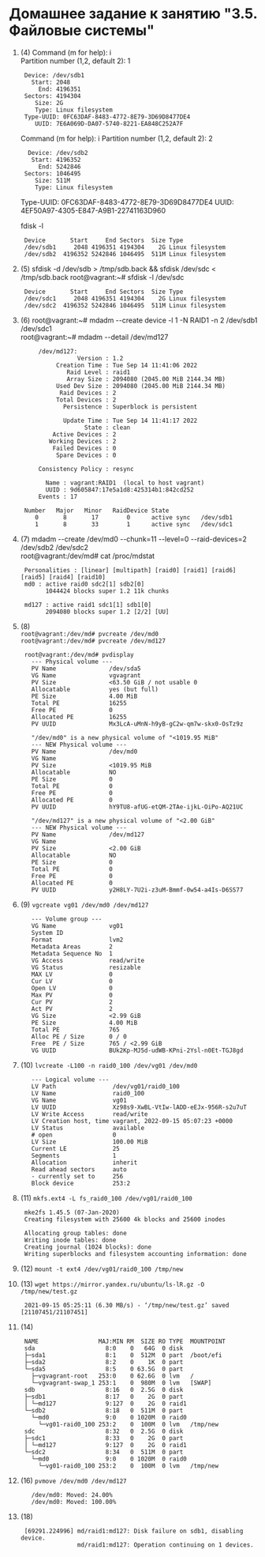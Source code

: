 # Домашнее задание к занятию "3.5. Файловые системы"
1. (4)   Command (m for help): i  
Partition number (1,2, default 2): 1

        Device: /dev/sdb1
          Start: 2048
            End: 4196351
        Sectors: 4194304
           Size: 2G
           Type: Linux filesystem
        Type-UUID: 0FC63DAF-8483-4772-8E79-3D69D8477DE4
           UUID: 7E6A069D-DA07-5740-8221-EA848C252A7F

    Command (m for help): i
    Partition number (1,2, default 2): 2

         Device: /dev/sdb2
          Start: 4196352
            End: 5242846
        Sectors: 1046495
           Size: 511M
           Type: Linux filesystem
      Type-UUID: 0FC63DAF-8483-4772-8E79-3D69D8477DE4
           UUID: 4EF50A97-4305-E847-A9B1-22741163D960
           
    fdisk -l

        Device       Start     End Sectors  Size Type
        /dev/sdb1     2048 4196351 4194304    2G Linux filesystem
        /dev/sdb2  4196352 5242846 1046495  511M Linux filesystem

1. (5) sfdisk -d /dev/sdb > /tmp/sdb.back && sfdisk /dev/sdc < /tmp/sdb.back
root@vagrant:~# sfdisk -l /dev/sdc

        Device       Start     End Sectors  Size Type
        /dev/sdc1     2048 4196351 4194304    2G Linux filesystem
        /dev/sdc2  4196352 5242846 1046495  511M Linux filesystem
1. (6) root@vagrant:~# mdadm --create device -l 1 -N RAID1 -n 2 /dev/sdb1 /dev/sdc1  
root@vagrant:~# mdadm --detail /dev/md127

            /dev/md127:
                       Version : 1.2
                 Creation Time : Tue Sep 14 11:41:06 2022
                    Raid Level : raid1
                    Array Size : 2094080 (2045.00 MiB 2144.34 MB)
                 Used Dev Size : 2094080 (2045.00 MiB 2144.34 MB)
                  Raid Devices : 2
                 Total Devices : 2
                   Persistence : Superblock is persistent
            
                   Update Time : Tue Sep 14 11:41:17 2022
                         State : clean
                Active Devices : 2
               Working Devices : 2
                Failed Devices : 0
                 Spare Devices : 0
            
            Consistency Policy : resync

              Name : vagrant:RAID1  (local to host vagrant)
              UUID : 9d605847:17e5a1d8:425314b1:842cd252
            Events : 17

        Number   Major   Minor   RaidDevice State
           0       8       17        0      active sync   /dev/sdb1
           1       8       33        1      active sync   /dev/sdc1
1. (7) mdadm --create /dev/md0 --chunk=11 --level=0 --raid-devices=2  /dev/sdb2 /dev/sdc2  
   root@vagrant:/dev/md# cat /proc/mdstat
    
        Personalities : [linear] [multipath] [raid0] [raid1] [raid6] [raid5] [raid4] [raid10]
        md0 : active raid0 sdc2[1] sdb2[0]
              1044424 blocks super 1.2 11k chunks
        
        md127 : active raid1 sdc1[1] sdb1[0]
              2094080 blocks super 1.2 [2/2] [UU]
1. (8)    
        `root@vagrant:/dev/md# pvcreate /dev/md0`  
          `root@vagrant:/dev/md# pvcreate /dev/md127`
          
        root@vagrant:/dev/md# pvdisplay
          --- Physical volume ---
          PV Name               /dev/sda5
          VG Name               vgvagrant
          PV Size               <63.50 GiB / not usable 0
          Allocatable           yes (but full)
          PE Size               4.00 MiB
          Total PE              16255
          Free PE               0
          Allocated PE          16255
          PV UUID               Mx3LcA-uMnN-h9yB-gC2w-qm7w-skx0-OsTz9z
        
          "/dev/md0" is a new physical volume of "<1019.95 MiB"
          --- NEW Physical volume ---
          PV Name               /dev/md0
          VG Name
          PV Size               <1019.95 MiB
          Allocatable           NO
          PE Size               0
          Total PE              0
          Free PE               0
          Allocated PE          0
          PV UUID               hY9TU8-afUG-etQM-2TAe-ijkL-OiPo-AQ21UC
        
          "/dev/md127" is a new physical volume of "<2.00 GiB"
          --- NEW Physical volume ---
          PV Name               /dev/md127
          VG Name
          PV Size               <2.00 GiB
          Allocatable           NO
          PE Size               0
          Total PE              0
          Free PE               0
          Allocated PE          0
          PV UUID               y2H8LY-7U2i-z3uM-Bmmf-0w54-a4Is-D6SS77
          
1. (9) `vgcreate vg01 /dev/md0 /dev/md127`

          --- Volume group ---
          VG Name               vg01
          System ID
          Format                lvm2
          Metadata Areas        2
          Metadata Sequence No  1
          VG Access             read/write
          VG Status             resizable
          MAX LV                0
          Cur LV                0
          Open LV               0
          Max PV                0
          Cur PV                2
          Act PV                2
          VG Size               <2.99 GiB
          PE Size               4.00 MiB
          Total PE              765
          Alloc PE / Size       0 / 0
          Free  PE / Size       765 / <2.99 GiB
          VG UUID               BUk2Kp-MJ5d-udWB-KPni-2Ysl-n0Et-TGJ8gd

1. (10) `lvcreate -L100 -n raid0_100 /dev/vg01 /dev/md0`

          --- Logical volume ---
          LV Path                /dev/vg01/raid0_100
          LV Name                raid0_100
          VG Name                vg01
          LV UUID                Xz98s9-XwBL-VtIw-lADD-eEJx-956R-s2u7uT
          LV Write Access        read/write
          LV Creation host, time vagrant, 2022-09-15 05:07:23 +0000
          LV Status              available
          # open                 0
          LV Size                100.00 MiB
          Current LE             25
          Segments               1
          Allocation             inherit
          Read ahead sectors     auto
          - currently set to     256
          Block device           253:2
1. (11) `mkfs.ext4 -L fs_raid0_100 /dev/vg01/raid0_100`

        mke2fs 1.45.5 (07-Jan-2020)
        Creating filesystem with 25600 4k blocks and 25600 inodes
        
        Allocating group tables: done
        Writing inode tables: done
        Creating journal (1024 blocks): done
        Writing superblocks and filesystem accounting information: done

1. (12)  `mount -t ext4 /dev/vg01/raid0_100 /tmp/new`
1. (13)  `wget https://mirror.yandex.ru/ubuntu/ls-lR.gz -O /tmp/new/test.gz`
        
        2021-09-15 05:25:11 (6.30 MB/s) - ‘/tmp/new/test.gz’ saved [21107451/21107451]

1. (14)
  
        NAME                 MAJ:MIN RM  SIZE RO TYPE  MOUNTPOINT
        sda                    8:0    0   64G  0 disk
        ├─sda1                 8:1    0  512M  0 part  /boot/efi
        ├─sda2                 8:2    0    1K  0 part
        └─sda5                 8:5    0 63.5G  0 part
          ├─vgvagrant-root   253:0    0 62.6G  0 lvm   /
          └─vgvagrant-swap_1 253:1    0  980M  0 lvm   [SWAP]
        sdb                    8:16   0  2.5G  0 disk
        ├─sdb1                 8:17   0    2G  0 part
        │ └─md127              9:127  0    2G  0 raid1
        └─sdb2                 8:18   0  511M  0 part
          └─md0                9:0    0 1020M  0 raid0
            └─vg01-raid0_100 253:2    0  100M  0 lvm   /tmp/new
        sdc                    8:32   0  2.5G  0 disk
        ├─sdc1                 8:33   0    2G  0 part
        │ └─md127              9:127  0    2G  0 raid1
        └─sdc2                 8:34   0  511M  0 part
          └─md0                9:0    0 1020M  0 raid0
            └─vg01-raid0_100 253:2    0  100M  0 lvm   /tmp/new
             
1. (16) `pvmove /dev/md0 /dev/md127`  

          /dev/md0: Moved: 24.00%
          /dev/md0: Moved: 100.00%
1. (18)

        [69291.224996] md/raid1:md127: Disk failure on sdb1, disabling device.
                       md/raid1:md127: Operation continuing on 1 devices. 
                       
